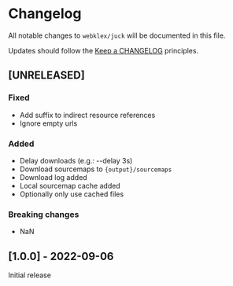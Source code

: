 # Changelog

All notable changes to `webklex/juck` will be documented in this file.

Updates should follow the [Keep a CHANGELOG](http://keepachangelog.com/) principles.


## [UNRELEASED]
### Fixed
- Add suffix to indirect resource references
- Ignore empty urls

### Added
- Delay downloads (e.g.: --delay 3s)
- Download sourcemaps to `{output}/sourcemaps`
- Download log added
- Local sourcemap cache added
- Optionally only use cached files

### Breaking changes
- NaN

## [1.0.0] - 2022-09-06
Initial release
